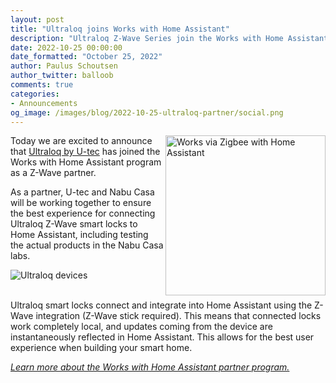 ```yaml
---
layout: post
title: "Ultraloq joins Works with Home Assistant"
description: "Ultraloq Z-Wave Series join the Works with Home Assistant partner program as a Z-Wave partner."
date: 2022-10-25 00:00:00
date_formatted: "October 25, 2022"
author: Paulus Schoutsen
author_twitter: balloob
comments: true
categories:
- Announcements
og_image: /images/blog/2022-10-25-ultraloq-partner/social.png
---
```


<img src='/images/works_with/works-with-zwave.png' width="256" align="right" alt="Works via Zigbee with Home Assistant" class='no-shadow'>

Today we are excited to announce that [Ultraloq by U-tec](https://u-tec.com) has joined the Works with Home Assistant program as a Z-Wave partner.

As a partner, U-tec and Nabu Casa will be working together to ensure the best experience for connecting Ultraloq Z-Wave smart locks to Home Assistant, including testing the actual products in the Nabu Casa labs.

<img src='/images/blog/2022-10-25-ultraloq-partner/devices.jpg' alt="Ultraloq devices" class='no-shadow'>
<br><br>

Ultraloq smart locks connect and integrate into Home Assistant using the Z-Wave integration (Z-Wave stick required). This means that connected locks work completely local, and updates coming from the device are instantaneously reflected in Home Assistant. This allows for the best user experience when building your smart home.

_[Learn more about the Works with Home Assistant partner program.](/blog/2022/07/12/partner-program/)_

